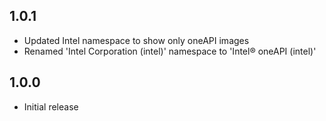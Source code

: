 ##  1.0.1

- Updated Intel namespace to show only oneAPI images
- Renamed 'Intel Corporation (intel)' namespace to 'Intel® oneAPI (intel)'

##  1.0.0

- Initial release